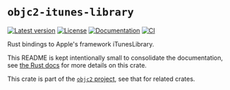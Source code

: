 # `objc2-itunes-library`

[![Latest version](https://badgen.net/crates/v/objc2-itunes-library)](https://crates.io/crates/objc2-itunes-library)
[![License](https://badgen.net/badge/license/MIT/blue)](../LICENSE.txt)
[![Documentation](https://docs.rs/objc2-itunes-library/badge.svg)](https://docs.rs/objc2-itunes-library/)
[![CI](https://github.com/madsmtm/objc2/actions/workflows/ci.yml/badge.svg)](https://github.com/madsmtm/objc2/actions/workflows/ci.yml)

Rust bindings to Apple's framework iTunesLibrary.

This README is kept intentionally small to consolidate the documentation, see
[the Rust docs](https://docs.rs/objc2-itunes-library/) for more details on this crate.

This crate is part of the [`objc2` project](https://github.com/madsmtm/objc2),
see that for related crates.
